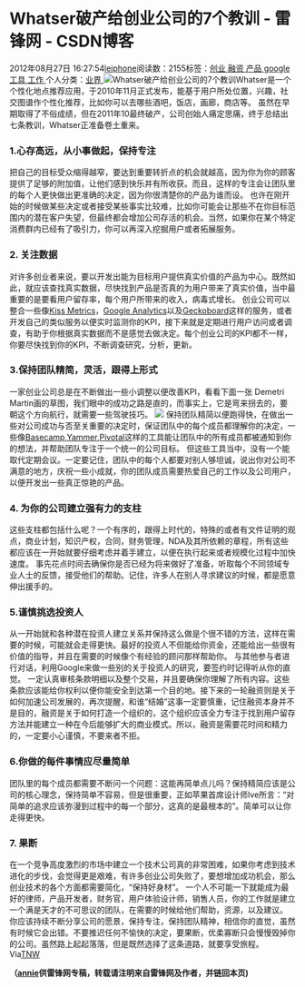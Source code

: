 
# Whatser破产给创业公司的7个教训 - 雷锋网 - CSDN博客


2012年08月27日 16:27:54[leiphone](https://me.csdn.net/leiphone)阅读数：2155标签：[创业																](https://so.csdn.net/so/search/s.do?q=创业&t=blog)[融资																](https://so.csdn.net/so/search/s.do?q=融资&t=blog)[产品																](https://so.csdn.net/so/search/s.do?q=产品&t=blog)[google																](https://so.csdn.net/so/search/s.do?q=google&t=blog)[工具																](https://so.csdn.net/so/search/s.do?q=工具&t=blog)[工作																](https://so.csdn.net/so/search/s.do?q=工作&t=blog)[
							](https://so.csdn.net/so/search/s.do?q=工具&t=blog)[
																					](https://so.csdn.net/so/search/s.do?q=google&t=blog)个人分类：[业界																](https://blog.csdn.net/leiphone/article/category/873390)
[
																								](https://so.csdn.net/so/search/s.do?q=google&t=blog)
[
				](https://so.csdn.net/so/search/s.do?q=产品&t=blog)
[
			](https://so.csdn.net/so/search/s.do?q=产品&t=blog)
[
		](https://so.csdn.net/so/search/s.do?q=融资&t=blog)
[
	](https://so.csdn.net/so/search/s.do?q=创业&t=blog)
![Whatser破产给创业公司的7个教训](http://www.leiphone.com/wp-content/uploads/2012/08/whatser-150x150.png)Whatser是一个个性化地点推荐应用，于2010年11月正式发布，能基于用户所处位置，兴趣，社交图谱作个性化推荐，比如你可以去哪些酒吧，饭店，画廊，商店等。
虽然在早期取得了不俗成绩，但在2011年10最终破产，公司创始人痛定思痛，终于总结出七条教训，Whatser正准备卷土重来。
### 1.心存高远，从小事做起，保持专注
把自己的目标受众缩得越窄，要达到重要转折点的机会就越高，因为你为你的顾客提供了足够的附加值，让他们感到快乐并有所收获。而且，这样的专注会让团队里的每个人更快做出更准确的决定，因为你很清楚你的产品为谁而设。
也许在刚开始的时候做某些决定或者接受某些事实比较难，比如你可能会让那些不在你目标范围内的潜在客户失望，但最终都会增加公司存活的机会。当然，如果你在某个特定消费群内已经有了吸引力，你可以再深入挖掘用户或者拓展服务。
### 2. 关注数据
对许多创业者来说，要以开发出能为目标用户提供真实价值的产品为中心。既然如此，就应该查找真实数据，尽快找到产品是否真的为用户带来了真实价值，当中最重要的是要看用户留存率，每个用户所带来的收入，病毒式增长。
创业公司可以整合一些像[Kiss
 Metrics](http://www.kissmetrics.com/)，[Google
 Analytics](http://www.google.com/intl/nl/analytics/)以及[Geckoboard](http://www.geckoboard.com/)这样的服务，或者开发自己的类似服务以便实时监测你的KPI，接下来就是定期进行用户访问或者调查，有助于你根据真实数据而不是感觉去做决定。每个创业公司的KPI都不一样，你要尽快找到你的KPI，不断调查研究，分析，更新。
### 3.保持团队精简，灵活，跟得上形式
一家创业公司总是在不断做出一些小调整以便改善KPI，看看下面一张 Demetri Martin画的草图，我们眼中的成功之路是直的，而事实上，它是弯来拐去的，要朝这个方向航行，就需要一些驾驶技巧。
![](http://www.leiphone.com/wp-content/uploads/2012/08/success.jpeg)
保持团队精简以便跑得快，在做出一些对公司成功与否至关重要的决定时，保证团队中的每个成员都理解你的决定，一些像[Basecamp](http://basecamp.com/),[Yammer](http://yammer.com/),[Pivotal](http://www.pivotaltracker.com/)这样的工具能让团队中的所有成员都被通知到你的想法，并帮助团队专注于一个统一的公司目标。
但这些工具当中，没有一个能取代定期会议。一定要记住，团队中的每个人都要对别人够坦诚，说出你对公司不满意的地方，庆祝一些小成就，你的团队成员需要热爱自己的工作以及公司用户，以便开发出一些真正惊艳的产品。
### 4. 为你的公司建立强有力的支柱
这些支柱都包括什么呢？一个有序的，跟得上时代的，特殊的或者有文件证明的观点，商业计划，知识产权，合同，财务管理，NDA及其所依赖的章程，所有这些都应该在一开始就要仔细考虑并着手建立，以便在执行起来或者规模化过程中加快速度。
事先花点时间去确保你是否已经为将来做好了准备，听取每个不同领域专业人士的反馈，接受他们的帮助。记住，许多人在别人寻求建议的时候，都是愿意伸出援手的。
### 5.谨慎挑选投资人
从一开始就和各种潜在投资人建立关系并保持这么做是个很不错的方法，这样在需要的时候，可能就会走得更快。最好的投资人不但能给你资金，还能给出一些很有价值的指导，并且在需要的时候像个有经验的顾问那样帮助你。
与其他参与者进行对话，利用Google来做一些别的关于投资人的研究，要签约时记得听从你的直觉。
一定认真审核条款明细以及整个交易，并且要确保你理解了所有内容。这些条款应该能给你权利以便你能安全到达第一个目的地。接下来的一轮融资则是关于如何加速公司发展的，再次提醒，和谁“结婚”这事一定要慎重，记住融资本身并不是目的，融资是关于如何打造一个组织的，这个组织应该全力专注于找到用户留存方法并能建立一种在今后能够扩大的商业模式。所以，融资是需要花时间和精力的，一定要小心谨慎，不要来者不拒。
### 6.你做的每件事情应尽量简单
团队里的每个成员都需要不断问一个问题：这能再简单点儿吗？保持精简应该是公司的核心理念，保持简单不容易，但是很重要，正如苹果首席设计师Ive所言：“对简单的追求应该弥漫到过程中的每一个部分，这真的是最根本的”。简单可以让你走得更快。
### 7. 果断
在一个竞争高度激烈的市场中建立一个技术公司真的非常困难，如果你考虑到技术进化的步伐，会觉得更是艰难，有许多创业公司失败了，要想增加成功机会，那么创业技术的各个方面都需要简化，“保持好身材”。
一个人不可能一下就能成为最好的律师，产品开发者，财务官，用户体验设计师，销售人员，你的工作就是建立一个满是天才的不可思议的团队，在需要的时候给他们帮助，资源，以及建议。
你应该持续不断分享公司的愿景，保持专注，保持团队精神，相信你的直觉，虽然有时候它会出错。不要推迟任何不愉快的决定，要果断，优柔寡断只会慢慢毁掉你的公司。虽然路上起起落落，但是既然选择了这条道路，就要享受旅程。
Via[TNW](http://thenextweb.com/entrepreneur/2012/08/26/7-lessons-learned-bankruptcy-whatser/)

**（****[annie](http://www.leiphone.com/author/annie)****供****雷锋网****专稿，转载请注明来自雷锋网及作者，并链回本页)**

